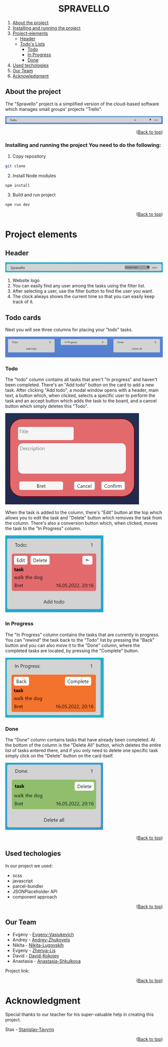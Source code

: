<div id="top"></div>

<h1 align="center">SPRAVELLO</h1>

<p align="center"><a href=""></a></p>

<ol>
  <li>
    <a href="#About-the-project">About the project</a>
  </li>
  <li>
    <a href="#Installing-and-running-the-project"
      >Installing and running the project</a
    >
  </li>
  <li>
    <a href="#Project-elements">Project-elements</a>
    <ul>
      <li><a href="#Header">Header</a></li>
      <li>
        <a href="#Todo-cards">Todo's Lists</a>
        <ul>
          <li><a href="#Todo">Todo</a></li>
          <li><a href="#In-Progress">In Progress</a></li>
          <li><a href="#Done">Done</a></li>
        </ul>
      </li>
    </ul>
  </li>
  <li><a href="#Used-techologies">Used techologies</a></li>
  <li><a href="#Our-team">Our Team</a></li>
  <li><a href="#Acknowledgment">Acknowledgment</a></li>
</ol>

## About the project 

The "Spravello" project is a simplified version of the cloud-based software which manages small groups' projects "Trello".

[<img src="./src/assets/Project.png" alt="Project">]()

<p align="right">(<a href="#top">Back to top</a>)</p>

### Installing and running the project You need to do the following: 

1.  Copy repository
   ```sh
   git clone
   ```
2.  Install Node modules
   ```sh
   npm install
   ```
3.  Build and run project
   ```sh
   npm run dev
   ```
<p align="right">(<a href="#top">Back to top</a>)</p>

# Project elements

## Header

[<img src="./src/assets/Header.png" alt="Header">]()

1.  Website logo
2.	You can easily find any user among the tasks using the filter list.
3.	After selecting a user, use the filter button to find the user you want.
4.  The clock always shows the current time so that you can easily keep track of it.



## Todo cards

Next you will see three columns for placing your "todo" tasks.

[<img src="./src/assets/Cards.png" alt="Cards">]()

### Todo

The "todo" column contains all tasks that aren't "In progress" and haven't been completed. There's an "Add todo" button on the card to add a new task. After clicking "Add todo", a modal window opens with a header, main text, a button which, when clicked, selects a specific user to perform the task and an accept button which adds the task to the board, and a cancel button which simply deletes this "Todo".

[<img src="./src/assets/Modal_window.png" alt="Modal-window">]()

When the task is added to the column, there's "Edit" button at the top which allows you to edit the task and "Delete" button which removes the task from the column. There's also a conversion button which, when clicked, moves the task to the "In Progress" column.

[<img src="./src/assets/ToDo_card.png" alt="InProgress-Card">]()

### In Progress

The "In Progress" column contains the tasks that are currently in progress. You can "rewind" the task back to the "Todo" list by pressing the "Back" button and you can also move it to the "Done" column, where the completed tasks are located, by pressing the "Complete" button.

[<img src="./src/assets/InProgress_card.png" alt="InProgress-Card">]()

### Done

The "Done" column contains tasks that have already been completed. At the bottom of the column is the "Delete All" button, which deletes the entire list of tasks entered there, and if you only need to delete one specific task simply click on the "Delete" button on the card itself.

[<img src="./src/assets/Done_card.png" alt="Done-Card">]()

<p align="right">(<a href="#top">Back to top</a>)</p>

## Used techologies

In our project we used:

- scss
- javascript
- parcel-bundler
- JSONPlaceholder API
- component approach

<p align="right">(<a href="#top">Back to top</a>)</p>


## Our Team

- Evgeny - [Evgeny-Vasiukevich](https://github.com/EvgenyWas)
- Andrey - [Andrey-Zhukovets](https://github.com/a-zhukovets)
- Nikita - [Nikita-Lugovskih](https://github.com/nikitalugovskih)
- Evgeny - [Zhenya-Lis](https://github.com/zhenyalis)
- David - [David-Kokojev](https://github.com/kokoiev34)
- Anastasia - [Anastasia-Shkulkova](https://github.com/AnastasiaShkulkova)

Project link:

<p align="right">(<a href="#top">Back to top</a>)</p>

# Acknowledgment

Special thanks to our teacher for his super-valuable help in creating this project.

Stas - [Stanislav-Tavyrin](https://github.com/stnslvtvrn)

<p align="right">(<a href="#top">Back to top</a>)</p>
